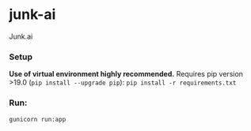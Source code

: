 # junk-ai
Junk.ai

### Setup
**Use of virtual environment highly recommended.** Requires pip version >19.0 (`pip install --upgrade pip`):
`pip install -r requirements.txt`

### Run:
`gunicorn run:app`
